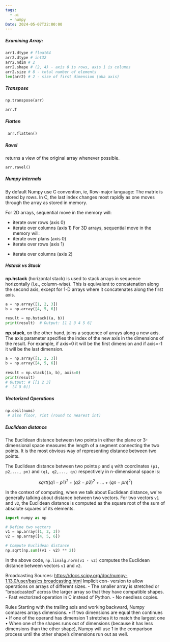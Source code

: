 ```yaml
---
tags:
  - ai
  - numpy
Date: 2024-05-07T22:00:00
---
```


##### Examining Array:

```python
arr1.dtype # float64
arr2.dtype # int32
arr2.ndim # 2
arr2.shape # (2, 4) - axis 0 is rows, axis 1 is columns
arr2.size # 8 - total number of elements
len(arr2) # 2 - size of first dimension (aka axis)
```

##### Transpose

```python
np.transpose(arr)

arr.T
```

##### Flatten
```python
 arr.flatten()
```

##### Ravel
returns a view of the original array whenever possible.
```python
arr.ravel()
```

##### Numpy internals 
By default Numpy use C convention, ie, Row-major language: The matrix is
stored by rows. In C, the last index changes most rapidly as one moves through the array as
stored in memory.

For 2D arrays, sequential move in the memory will:
- iterate over rows (axis 0)
- iterate over columns (axis 1)
For 3D arrays, sequential move in the memory will:
- iterate over plans (axis 0)
- iterate over rows (axis 1)
* iterate over columns (axis 2)


##### Hstack vs Stack

**np.hstack** (horizontal stack) is used to stack arrays in sequence horizontally (i.e., column-wise). This is equivalent to concatenation along the second axis, except for 1-D arrays where it concatenates along the first axis.
```python
a = np.array([1, 2, 3])  
b = np.array([4, 5, 6])  
  
result = np.hstack((a, b))  
print(result)  # Output: [1 2 3 4 5 6]
```

**np.stack**, on the other hand, joins a sequence of arrays along a new axis. The axis parameter specifies the index of the new axis in the dimensions of the result. For example, if axis=0 it will be the first dimension and if axis=-1 it will be the last dimension.
```python
a = np.array([1, 2, 3])  
b = np.array([4, 5, 6])  
  
result = np.stack((a, b), axis=0)  
print(result)  
# Output: # [[1 2 3]  
#  [4 5 6]]
```


##### Vectorized Operations

```python
np.ceil(nums)
 # also floor, rint (round to nearest int)
```

##### Euclidean distance
The Euclidean distance between two points in either the plane or 3-dimensional space measures the length of a segment connecting the two points. It is the most obvious way of representing distance between two points.

The Euclidean distance between two points `p` and `q` with coordinates `(p1, p2,..., pn)` and `(q1, q2,..., qn)` respectively in n-dimensional space is:

$$
sqrt((q1-p1)^2 + (q2-p2)^2 + ... + (qn-pn)^2)
$$


In the context of computing, when we talk about Euclidean distance, we're generally talking about distance between two vectors. For two vectors `v1` and `v2`, the Euclidean distance is computed as the square root of the sum of absolute squares of its elements.

```python
import numpy as np

# Define two vectors
v1 = np.array([1, 2, 3])
v2 = np.array([4, 5, 6])

# Compute Euclidean distance
np.sqrt(np.sum((v1 - v2) ** 2))
```

In the above code, `np.linalg.norm(v1 - v2)` computes the Euclidean distance between vectors `v1` and `v2`.


Broadcasting
Sources: https://docs.scipy.org/doc/numpy-1.13.0/user/basics.broadcasting.html Implicit con- version to allow operations on arrays of different sizes. - The smaller array is stretched or “broadcasted” across the larger array so that they have compatible shapes. - Fast vectorized operation in C instead of Python. - No needless copies.

Rules
Starting with the trailing axis and working backward, Numpy compares arrays dimensions.
• If two dimensions are equal then continues
• If one of the operand has dimension 1 stretches it to match the largest one
• When one of the shapes runs out of dimensions (because it has less dimensions than
the other shape), Numpy will use 1 in the comparison process until the other shape’s
dimensions run out as well.
